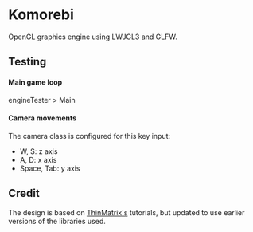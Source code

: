 # Komorebi

OpenGL graphics engine using LWJGL3 and GLFW.


## Testing

#### Main game loop
engineTester > Main

#### Camera movements
The camera class is configured for this key input:
- W, S: z axis
- A, D: x axis
- Space, Tab: y axis



## Credit

The design is based on [ThinMatrix's](https://www.youtube.com/user/ThinMatrix) tutorials, 
but updated to use earlier versions of the libraries used.
